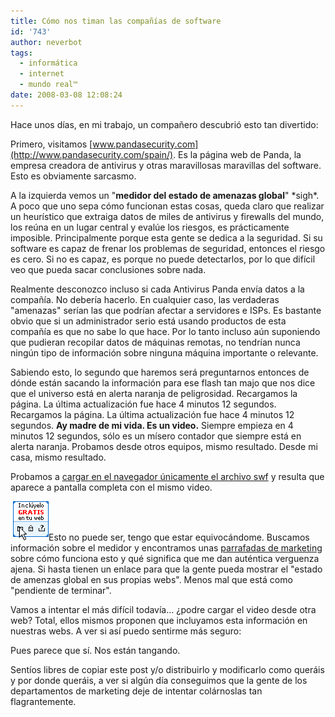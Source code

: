 ```yaml
---
title: Cómo nos timan las compañías de software
id: '743'
author: neverbot
tags:
  - informática
  - internet
  - mundo real™
date: 2008-03-08 12:08:24
---
```


Hace unos días, en mi trabajo, un compañero descubrió esto tan divertido:

Primero, visitamos [www.pandasecurity.com](http://www.pandasecurity.com/spain/). Es la página web de Panda, la empresa creadora de antivirus y otras maravillosas maravillas del software. Esto es obviamente sarcasmo.

A la izquierda vemos un "**medidor del estado de amenazas global**" \*sigh\*. A poco que uno sepa cómo funcionan estas cosas, queda claro que realizar un heurístico que extraiga datos de miles de antivirus y firewalls del mundo, los reúna en un lugar central y evalúe los riesgos, es prácticamente imposible. Principalmente porque esta gente se dedica a la seguridad. Si su software es capaz de frenar los problemas de seguridad, entonces el riesgo es cero. Si no es capaz, es porque no puede detectarlos, por lo que difícil veo que pueda sacar conclusiones sobre nada.

Realmente desconozco incluso si cada Antivirus Panda envía datos a la compañía. No debería hacerlo. En cualquier caso, las verdaderas "amenazas" serían las que podrían afectar a servidores e ISPs. Es bastante obvio que si un administrador serio está usando productos de esta compañía es que no sabe lo que hace. Por lo tanto incluso aún suponiendo que pudieran recopilar datos de máquinas remotas, no tendrían nunca ningún tipo de información sobre ninguna máquina importante o relevante.

Sabiendo esto, lo segundo que haremos será preguntarnos entonces de dónde están sacando la información para ese flash tan majo que nos dice que el universo está en alerta naranja de peligrosidad. Recargamos la página. La última actualización fue hace 4 minutos 12 segundos. Recargamos la página. La última actualización fue hace 4 minutos 12 segundos. **Ay madre de mi vida. Es un video.** Siempre empieza en 4 minutos 12 segundos, sólo es un mísero contador que siempre está en alerta naranja. Probamos desde otros equipos, mismo resultado. Desde mi casa, mismo resultado.

Probamos a [cargar en el navegador únicamente el archivo swf](http://www.pandasecurity.com/virus_info/flash/pandaThreatWatch_migracion.swf?idiom=1&dir=/img/enc/&dircfg=/virus_info/exports/alerta/&acercade=/spain/homeusers/security-info/gtw/) y resulta que aparece a pantalla completa con el mismo video.

![¡Inclúyelo gratis en tu web!](./como-nos-timan-las-companias-de-software/incluyelo_gratis.gif "¡Inclúyelo gratis en tu web!")Esto no puede ser, tengo que estar equivocándome. Buscamos información sobre el medidor y encontramos unas [parrafadas de marketing](http://www.pandasecurity.com/spain/homeusers/security-info/gtw/) sobre cómo funciona esto y qué significa que me dan auténtica verguenza ajena. Si hasta tienen un enlace para que la gente pueda mostrar el "estado de amenzas global en sus propias webs". Menos mal que está como "pendiente de terminar".

Vamos a intentar el más difícil todavía... ¿podre cargar el video desde otra web? Total, ellos mismos proponen que incluyamos esta información en nuestras webs. A ver si así puedo sentirme más seguro:

  

Pues parece que sí. Nos están tangando.

Sentíos libres de copiar este post y/o distribuirlo y modificarlo como queráis y por donde queráis, a ver si algún día conseguimos que la gente de los departamentos de marketing deje de intentar colárnoslas tan flagrantemente.